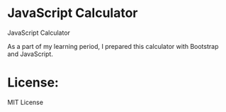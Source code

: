 # JavaScript Calculator
 JavaScript Calculator

 As a part of my learning period, I prepared this calculator with Bootstrap and JavaScript.

# License:

MIT License
